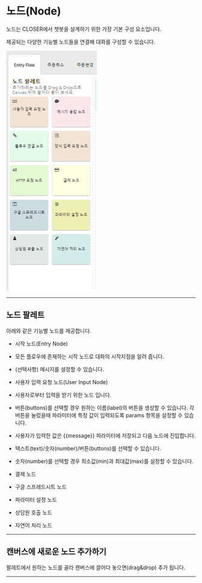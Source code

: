 # 노드\(Node\)

노드는 CLOSER에서 챗봇을 설계하기 위한 가장 기본 구성 요소입니다.

제공되는 다양한 기능별 노드들을 연결해 대화를 구성할 수 있습니다.

![](/assets/builder_flow_editor_nodes.png)

---

## 노드 팔레트

아래와 같은 기능별 노드를 제공합니다.

* 시작 노드\(Entry Node\)

* 모든 플로우에 존재하는 시작 노드로 대화의 시작지점을 알려 줍니다.

* \(선택사항\) 메시지를 설정할 수 있습니다.

* 사용자 입력 요청 노드\(User Input Node\)

* 사용자로부터 입력을 받기 위한 노드 입니다.

* 버튼\(buttons\)를 선택할 경우 원하는 이름\(label\)의 버튼을 생성할 수 있습니다. 각 버튼을 눌렀을때 파라미터에 특정 값이 입력되도록 params 항목을 설정할 수 있습니다.

* 사용자가 입력한 값은 {{message}} 파라미터에 저장되고 다음 노드에 진입합니다.

* 텍스트\(text\)/숫자\(number\)/버튼\(buttons\)를 선택할 수 있습니다.

* 숫자\(number\)를 선택할 경우 최소값\(min\)과 최대값\(max\)를 설정할 수 있습니다.

* 결제 노드

* 구글 스프레드시트 노드

* 파라미터 설정 노드

* 상담원 호출 노드

* 자연어 처리 노드

---

## 캔버스에 새로운 노드 추가하기

팔레트에서 원하는 노드를 골라 캔버스에 끌어다 놓으면\(drag&drop\) 추가 됩니다.

---



